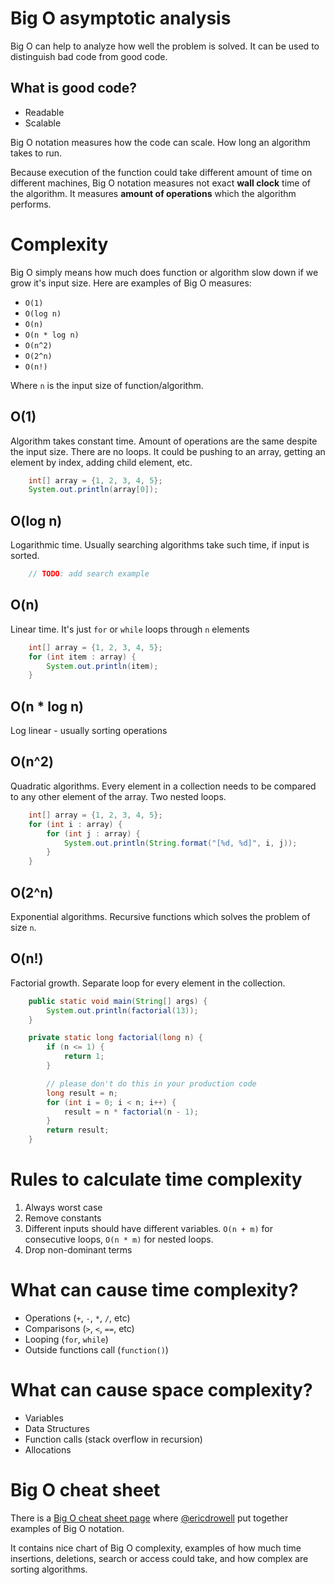 # Big O asymptotic analysis
Big O can help to analyze how well the problem is solved.
It can be used to distinguish bad code from good code. 

## What is good code?
* Readable
* Scalable

Big O notation measures how the code can scale. How long an algorithm takes to run.

Because execution of the function could take different amount of time on different machines, Big O notation measures not exact **wall clock** time of the algorithm. 
It measures **amount of operations** which the algorithm performs.

# Complexity
Big O simply means how much does function or algorithm slow down if we grow it's input size. 
Here are examples of Big O measures:
* `O(1)`
* `O(log n)`
* `O(n)`
* `O(n * log n)`
* `O(n^2)`
* `O(2^n)`
* `O(n!)`

Where `n` is the input size of function/algorithm.

## O(1)
Algorithm takes constant time. Amount of operations are the same despite the input size. There are no loops.
It could be pushing to an array, getting an element by index, adding child element, etc.
```java
    int[] array = {1, 2, 3, 4, 5};
    System.out.println(array[0]);
```
## O(log n)
Logarithmic time. Usually searching algorithms take such time, if input is sorted.
```java
    // TODO: add search example
```

## O(n)
Linear time. It's just `for` or `while` loops through `n` elements
```java
    int[] array = {1, 2, 3, 4, 5};
    for (int item : array) {
        System.out.println(item);
    }
```
## O(n * log n)
Log linear - usually sorting operations

## O(n^2)
Quadratic algorithms. Every element in a collection needs to be compared to any other element of the array. Two nested loops.
```java
    int[] array = {1, 2, 3, 4, 5};
    for (int i : array) {
        for (int j : array) {
            System.out.println(String.format("[%d, %d]", i, j));
        }
    }
```
## O(2^n)
Exponential algorithms. Recursive functions which solves the problem of size `n`.

## O(n!)
Factorial growth. Separate loop for every element in the collection.
```java
    public static void main(String[] args) {
        System.out.println(factorial(13));
    }

    private static long factorial(long n) {
        if (n <= 1) {
            return 1;
        }

        // please don't do this in your production code
        long result = n;
        for (int i = 0; i < n; i++) {
            result = n * factorial(n - 1);
        }
        return result;
    }
```
# Rules to calculate time complexity
1. Always worst case
2. Remove constants
3. Different inputs should have different variables. `O(n + m)` for consecutive loops, `O(n * m)` for nested loops.
4. Drop non-dominant terms

# What can cause time complexity?
* Operations (`+`, `-`, `*`, `/`, etc)
* Comparisons (`>`, `<`, `==`, etc)
* Looping (`for`, `while`)
* Outside functions call (`function()`)

# What can cause space complexity?
* Variables
* Data Structures
* Function calls (stack overflow in recursion)
* Allocations

# Big O cheat sheet
There is a [Big O cheat sheet page](https://www.bigocheatsheet.com/) where [@ericdrowell](https://github.com/ericdrowell) put together examples of Big O notation.

It contains nice chart of Big O complexity, examples of how much time insertions, deletions, search or access could take, and how complex are sorting algorithms.
